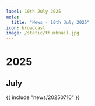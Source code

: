 ```yaml
---
label: 10th July 2025
meta:
  title: "News - 10th July 2025"
icon: broadcast
image: /static/thumbnail.jpg
---
```


# 2025
## July

{{ include "news/20250710" }}